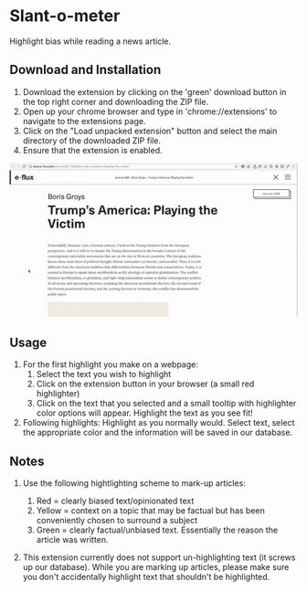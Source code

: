 # Slant-o-meter

Highlight bias while reading a news article. 

## Download and Installation 
1. Download the extension by clicking on the 'green' download button in the top right corner and downloading the ZIP file. 
2. Open up your chrome browser and type in 'chrome://extensions' to navigate to the extensions page. 
3. Click on the "Load unpacked extension" button and select the main directory of the downloaded ZIP file. 
4. Ensure that the extension is enabled. 

![alt text](video_long.gif "GIF") 

## Usage  
1. For the first highlight you make on a webpage: 
   1. Select the text you wish to highlight 
   2. Click on the extension button in your browser (a small red highlighter)
   3. Click on the text that you selected and a small tooltip with highlighter color options will appear. Highlight the text as you see fit!
2. Following highlights: Highlight as you normally would. Select text, select the appropriate color and the information will be saved in our database.

## Notes 
1. Use the following hightlighting scheme to mark-up articles:
   1. Red = clearly biased text/opinionated text 
   2. Yellow = context on a topic that may be factual but has been conveniently chosen to surround a subject 
   3. Green = clearly factual/unbiased text. Essentially the reason the article was written. 

2. This extension currently does not support un-highlighting text (it screws up our database). While you are marking up articles, please make sure you don't accidentally highlight text that shouldn't be highlighted.

